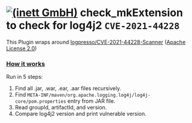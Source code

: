# [![(inett GmbH)](https://www.inett.de/assets/images/icons/inett.x50.jpg)](https://www.inett.de/it-loesungen/checkmk) check_mkExtension to check for log4j2 `CVE-2021-44228`

This Plugin wraps around
[logpresso/CVE-2021-44228-Scanner](https://github.com/logpresso/CVE-2021-44228-Scanner) 
([Apache License 2.0](https://github.com/logpresso/CVE-2021-44228-Scanner/blob/main/LICENSE))

### [How it works](https://github.com/logpresso/CVE-2021-44228-Scanner#how-it-works)
Run in 5 steps:
1. Find all .jar, .war, .ear, .aar files recursively.
2. Find `META-INF/maven/org.apache.logging.log4j/log4j-core/pom.properties` 
   entry from JAR file.
3. Read groupId, artifactId, and version.
4. Compare log4j2 version and print vulnerable version.
